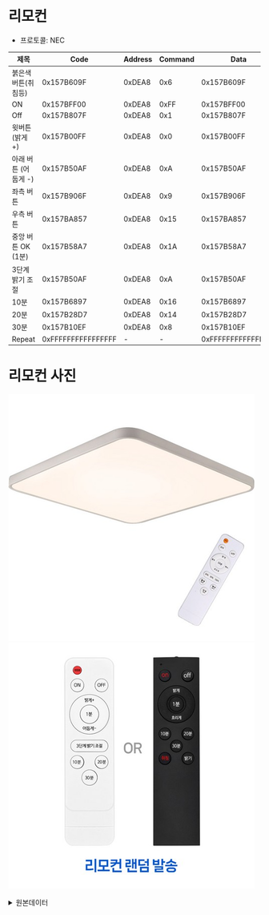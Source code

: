 # 리모컨 

* 프로토콜: NEC 

| 제목                     | Code        | Address | Command | Data       |
|------------------------|-------------|---------|---------|------------|
| 붉은색 버튼(취침등)      | 0x157B609F  | 0xDEA8  | 0x6     | 0x157B609F |
| ON                     | 0x157BFF00  | 0xDEA8  | 0xFF    | 0x157BFF00 |
| Off                    | 0x157B807F  | 0xDEA8  | 0x1     | 0x157B807F |
| 윗버튼 (밝게 +)          | 0x157B00FF  | 0xDEA8  | 0x0     | 0x157B00FF |
| 아래 버튼 (어둡게 -)     | 0x157B50AF  | 0xDEA8  | 0xA     | 0x157B50AF |
| 좌측 버튼               | 0x157B906F  | 0xDEA8  | 0x9     | 0x157B906F |
| 우측 버튼               | 0x157BA857  | 0xDEA8  | 0x15    | 0x157BA857 |
| 중앙 버튼 OK (1분)       | 0x157B58A7  | 0xDEA8  | 0x1A    | 0x157B58A7 |
| 3단계 밝기 조절         | 0x157B50AF  | 0xDEA8  | 0xA     | 0x157B50AF |
| 10분                   | 0x157B6897  | 0xDEA8  | 0x16    | 0x157B6897 |
| 20분                   | 0x157B28D7  | 0xDEA8  | 0x14    | 0x157B28D7 |
| 30분                   | 0x157B10EF  | 0xDEA8  | 0x8     | 0x157B10EF |
| Repeat                 | 0xFFFFFFFFFFFFFFFF | -       | -       | 0xFFFFFFFFFFFFFFFF |

# 리모컨 사진
![alt text](image-1.png)
![alt text](image-2.png)


<details>
<summary>원본데이터</summary>

## 붉은색 버튼(취침등)
```
Protocol  : NEC
Code      : 0x157B609F (32 Bits)
uint16_t rawData[67] = {9004, 4532,  544, 592,  542, 594,  542, 596,  542, 1730,  568, 566,  542, 1730,  542, 592,  568, 1704,  546, 592,  544, 1732,  542, 1728,  544, 1730,  546, 1726,  546, 590,  544, 1750,  522, 1730,  544, 592,  542, 1730,  544, 1728,  544, 592,  544, 596,  540, 592,  544, 592,  544, 592,  544, 1730,  544, 592,  542, 592,  544, 1730,  542, 1732,  542, 1728,  544, 1730,  544, 1748,  524};  // NEC 157B609F
uint32_t address = 0xDEA8;
uint32_t command = 0x6;
uint64_t data = 0x157B609F;
```

## ON
```
Protocol  : NEC
Code      : 0x157BFF00 (32 Bits)
uint16_t rawData[71] = {8982, 4532,  542, 592,  544, 592,  566, 568,  568, 1706,  544, 592,  544, 1730,  542, 594,  542, 1730,  544, 590,  544, 1748,  524, 1728,  542, 1730,  542, 1732,  542, 592,  544, 1730,  542, 1730,  562, 1710,  544, 1730,  542, 1730,  568, 1706,  542, 1728,  544, 1730,  542, 1728,  544, 1730,  542, 594,  542, 594,  540, 614,  524, 594,  542, 594,  542, 596,  540, 594,  542, 612,  524, 38606,  9000, 2286,  542};  // NEC 157BFF00
uint32_t address = 0xDEA8;
uint32_t command = 0xFF;
uint64_t data = 0x157BFF00;
```

## Off 
```
Protocol  : NEC
Code      : 0x157B807F (32 Bits)
uint16_t rawData[71] = {9008, 4524,  550, 586,  550, 586,  550, 586,  550, 1720,  552, 586,  550, 1720,  552, 584,  552, 1720,  552, 584,  550, 1720,  552, 1722,  550, 1722,  550, 1720,  552, 584,  552, 1720,  552, 1724,  548, 1722,  550, 586,  550, 584,  550, 586,  550, 586,  550, 586,  550, 586,  550, 586,  550, 586,  550, 1722,  550, 1722,  550, 1720,  552, 1722,  550, 1722,  550, 1722,  550, 1722,  550, 38598,  9030, 2254,  564};  // NEC 157B807F
uint32_t address = 0xDEA8;
uint32_t command = 0x1;
uint64_t data = 0x157B807F;
```

## 윗버튼 (밝게 +)
```
Protocol  : NEC
Code      : 0x157B00FF (32 Bits)
uint16_t rawData[71] = {9028, 4506,  544, 590,  572, 564,  572, 566,  570, 1702,  548, 588,  570, 1702,  546, 590,  546, 1726,  544, 590,  546, 1728,  544, 1728,  572, 1702,  570, 1702,  546, 590,  570, 1704,  542, 1730,  542, 594,  568, 566,  544, 592,  544, 590,  568, 568,  544, 590,  544, 592,  544, 592,  544, 1728,  570, 1704,  544, 1728,  544, 1728,  544, 1728,  544, 1728,  546, 1726,  568, 1704,  570, 38574,  9000, 2302,  548};  // NEC 157B00FF
uint32_t address = 0xDEA8;
uint32_t command = 0x0;
uint64_t data = 0x157B00FF;
```

## 아래 버튼 (어둡게 -)
```
Protocol  : NEC
Code      : 0x157B50AF (32 Bits)
uint16_t rawData[71] = {9004, 4524,  548, 586,  548, 586,  548, 586,  550, 1722,  550, 586,  550, 1722,  550, 586,  548, 1724,  548, 588,  548, 1722,  550, 1722,  550, 1722,  550, 1722,  550, 584,  550, 1722,  550, 1722,  550, 586,  550, 1722,  550, 586,  550, 1724,  548, 586,  550, 586,  550, 586,  550, 586,  550, 1722,  550, 586,  550, 1724,  548, 586,  550, 1722,  548, 1722,  550, 1722,  550, 1724,  548, 38596,  9008, 2278,  550};  // NEC 157B50AF
uint32_t address = 0xDEA8;
uint32_t command = 0xA;
uint64_t data = 0x157B50AF;
```

## 좌측 버튼
```
Protocol  : NEC
Code      : 0x157B906F (32 Bits)
uint16_t rawData[71] = {9004, 4524,  550, 586,  550, 586,  548, 586,  550, 1724,  548, 586,  548, 1724,  548, 588,  548, 1722,  550, 586,  550, 1722,  550, 1722,  548, 1724,  550, 1722,  550, 586,  550, 1724,  548, 1722,  550, 1722,  550, 586,  550, 586,  550, 1722,  550, 586,  550, 586,  550, 588,  548, 586,  550, 588,  548, 1724,  548, 1724,  548, 586,  550, 1722,  550, 1722,  550, 1722,  550, 1722,  550, 38592,  9006, 2278,  550};  // NEC 157B906F
uint32_t address = 0xDEA8;
uint32_t command = 0x9;
uint64_t data = 0x157B906F;
```

## 우측 버튼
```
Protocol  : NEC
Code      : 0x157BA857 (32 Bits)
uint16_t rawData[71] = {9008, 4526,  550, 588,  548, 586,  550, 608,  528, 1746,  526, 586,  550, 1722,  550, 586,  548, 1724,  548, 586,  550, 1722,  550, 1722,  550, 1722,  550, 1722,  550, 586,  550, 1722,  550, 1722,  550, 1722,  550, 588,  548, 1722,  550, 586,  550, 1722,  550, 586,  550, 586,  550, 586,  550, 586,  550, 1722,  550, 586,  550, 1722,  550, 584,  550, 1722,  550, 1720,  550, 1722,  550, 38614,  8982, 2278,  550};  // NEC 157BA857
uint32_t address = 0xDEA8;
uint32_t command = 0x15;
uint64_t data = 0x157BA857;
```

## 중앙 버틑 OK (1분)
```
Protocol  : NEC
Code      : 0x157B58A7 (32 Bits)
uint16_t rawData[71] = {9030, 4500,  574, 564,  572, 562,  574, 564,  572, 1698,  574, 562,  574, 1698,  574, 562,  572, 1700,  572, 562,  574, 1698,  574, 1698,  574, 1698,  574, 1700,  572, 564,  572, 1698,  574, 1700,  572, 564,  572, 1700,  572, 562,  572, 1700,  574, 1698,  574, 564,  572, 562,  572, 562,  574, 1698,  572, 564,  572, 1698,  572, 564,  572, 564,  572, 1700,  572, 1700,  574, 1698,  574, 38568,  9026, 2258,  572};  // NEC 157B58A7
uint32_t address = 0xDEA8;
uint32_t command = 0x1A;
uint64_t data = 0x157B58A7;
```

## 3단계 밝기 조절
```
Protocol  : NEC
Code      : 0x157B50AF (32 Bits)
uint16_t rawData[71] = {9006, 4524,  550, 586,  550, 586,  550, 586,  550, 1722,  550, 586,  550, 1722,  550, 586,  550, 1722,  572, 564,  572, 1700,  550, 1722,  550, 1722,  550, 1724,  548, 586,  550, 1722,  550, 1722,  550, 586,  550, 1722,  550, 586,  550, 1722,  550, 586,  550, 584,  550, 586,  550, 586,  550, 1722,  550, 586,  550, 1722,  550, 586,  550, 1722,  550, 1722,  550, 1722,  550, 1722,  550, 38590,  9004, 2276,  550};  // NEC 157B50AF
uint32_t address = 0xDEA8;
uint32_t command = 0xA;
uint64_t data = 0x157B50AF;
```

## 10분
```
Protocol  : NEC
Code      : 0x157B6897 (32 Bits)
uint16_t rawData[71] = {9006, 4524,  550, 586,  550, 586,  550, 586,  550, 1722,  550, 586,  550, 1722,  550, 586,  550, 1722,  550, 586,  550, 1722,  550, 1722,  550, 1722,  550, 1722,  550, 586,  550, 1722,  550, 1722,  550, 586,  550, 1722,  550, 1722,  550, 586,  550, 1722,  550, 586,  574, 562,  550, 586,  550, 1722,  550, 586,  550, 586,  550, 1722,  550, 584,  550, 1722,  550, 1722,  550, 1722,  550, 38588,  9032, 2250,  550};  // NEC 157B6897
uint32_t address = 0xDEA8;
uint32_t command = 0x16;
uint64_t data = 0x157B6897;
```

## 20분
```
Protocol  : NEC
Code      : 0x157B28D7 (32 Bits)
uint16_t rawData[71] = {8982, 4526,  546, 586,  548, 586,  550, 586,  550, 1722,  550, 586,  550, 1722,  550, 586,  548, 1722,  550, 586,  550, 1722,  550, 1722,  550, 1722,  550, 1722,  550, 586,  550, 1722,  550, 1724,  548, 586,  550, 584,  550, 1722,  550, 586,  550, 1722,  550, 586,  550, 586,  550, 586,  550, 1722,  550, 1722,  550, 586,  550, 1722,  550, 586,  548, 1724,  550, 1722,  550, 1722,  550, 38590,  9004, 2278,  550};  // NEC 157B28D7
uint32_t address = 0xDEA8;
uint32_t command = 0x14;
uint64_t data = 0x157B28D7;
```

## 30분
```
Protocol  : NEC
Code      : 0x157B10EF (32 Bits)
uint16_t rawData[71] = {9002, 4522,  550, 586,  548, 586,  550, 586,  548, 1722,  550, 586,  548, 1724,  548, 586,  550, 1722,  550, 586,  550, 1724,  548, 1724,  548, 1722,  548, 1724,  548, 586,  550, 1722,  550, 1724,  548, 586,  550, 586,  548, 586,  550, 1722,  548, 586,  550, 586,  550, 584,  550, 588,  548, 1722,  550, 1724,  548, 1722,  550, 584,  550, 1722,  550, 1722,  550, 1722,  548, 1722,  550, 38584,  9006, 2276,  550};  // NEC 157B10EF
uint32_t address = 0xDEA8;
uint32_t command = 0x8;
uint64_t data = 0x157B10EF;
```

## Repeat
```
Protocol  : NEC (Repeat)
Code      : 0xFFFFFFFFFFFFFFFF (0 Bits)
uint16_t rawData[3] = {9028, 2256,  548};  // NEC (Repeat) FFFFFFFFFFFFFFFF
uint64_t data = 0xFFFFFFFFFFFFFFFF;
```

</details>
